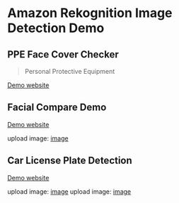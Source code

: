 # Amazon Rekognition Image Detection Demo

## PPE Face Cover Checker

> Personal Protective Equipment

[Demo website](https://d1xsdvfclcfzlc.cloudfront.net/)

## Facial Compare Demo

[Demo website](http://en-rek-staticweb.s3-website-us-east-1.amazonaws.com/)

upload image: [image](./images/En_in_event.jpg)

## Car License Plate Detection

[Demo website](https://d3v3m8a4huspse.cloudfront.net)

upload image: [image](./images/car.png)
upload image: [image](./images/car2.png)